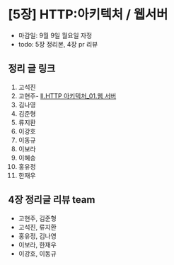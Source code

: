 # [5장] HTTP:아키텍처 / 웹서버

- 마감일: 9월 9일 월요일 자정
- todo: 5장 정리본, 4장 pr 리뷰

## 정리 글 링크

1. 고석진
2. 고현주- [II.HTTP 아키텍처_01.웹 서버](https://dev-junior.tistory.com/9)
3. 김나영
4. 김준형
5. 류지환
6. 이강호
7. 이동규
8. 이보라
9. 이혜승
10. 홍유정
11. 한재우

## 4장 정리글 리뷰 team

- 고현주, 김준형
- 고석진, 류지환
- 홍유정, 김나영
- 이보라, 한재우
- 이강호, 이동규
